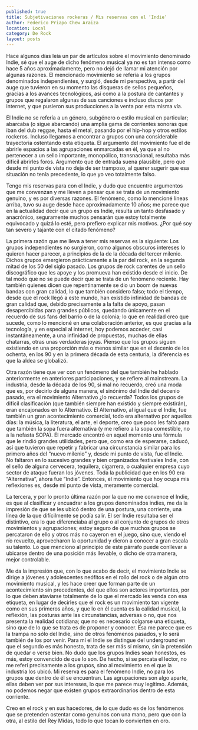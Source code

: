 ```yaml
---
published: true
title: Subjetivaciones rockeras / Mis reservas con el ‘Indie’
author: Federico Priapo Chew Araiza
location: Local
category: De Rock
layout: posts
---
```


Hace algunos días leía un par de artículos sobre el movimiento denominado Indie, sé que el auge de dicho fenómeno musical ya no es tan intenso como hace 5 años aproximadamente, pero no dejó de llamar mi atención por algunas razones. El mencionado movimiento se refería a los grupos denominados independientes, y surgió, desde mi perspectiva, a partir del auge que tuvieron en su momento las disqueras de sellos pequeños, gracias a los avances tecnológicos, así como a la postura de cantantes y grupos que regalaron algunas de sus canciones e incluso discos por internet, y que pusieron sus producciones a la venta por esta misma vía.

El Indie no se refería a un género, subgénero o estilo musical en particular; abarcaba (o sigue abarcando) una amplia gama de corrientes sonoras que iban del dub reggae, hasta el metal, pasando por el hip-hop y otros estilos rockeros. Incluso llegamos a encontrar a grupos con una considerable trayectoria ostentando esta etiqueta. El argumento del movimiento fue el de abrirle espacios a las agrupaciones enmarcadas en él, ya que al no pertenecer a un sello importante, monopólico, transnacional, resultaba más difícil abrirles foros. Argumento que de entrada suena plausible, pero que desde mi punto de vista no deja de ser tramposo, al querer sugerir que esa situación no tenía precedente, lo que yo veo totalmente falso.

Tengo mis reservas para con el Indie, y dudo que encuentre argumentos que me convenzan y me lleven a pensar que se trata de un movimiento genuino, y es por diversas razones. El fenómeno, como lo mencioné líneas arriba, tuvo su auge desde hace aproximadamente 10 años; me parece que en la actualidad decir que un grupo es Indie, resulta un tanto desfasado y anacrónico, seguramente muchos pensarán que estoy totalmente equivocado y quizá lo esté, pero prefiero explicar mis motivos. ¿Por qué soy tan severo y tajante con el citado fenómeno?

La primera razón que me lleva a tener mis reservas es la siguiente: Los grupos independientes no surgieron, como algunos obscuros intereses lo quieren hacer parecer, a principios de la de la década del tercer milenio. Dichos grupos emergieron prácticamente a la par del rock, en la segunda mitad de los 50 del siglo pasado. Los grupos de rock carentes de un sello discográfico que les apoye y los promueva han existido desde el inicio. De tal modo que no se puede decir que se trata de un fenómeno reciente. Hay también quienes dicen que repentinamente se dio un boom de nuevas bandas con gran calidad, lo que también considero falso; todo el tiempo, desde que el rock llegó a este mundo, han existido infinidad de bandas de gran calidad que, debido precisamente a la falta de apoyo, pasan desapercibidas para grandes públicos, quedando únicamente en el recuerdo de sus fans del barrio o de la colonia; lo que en realidad creo que sucede, como lo mencioné en una colaboración anterior, es que gracias a la tecnología, y en especial al internet, hoy podemos acceder, casi instantáneamente, a una infinidad de propuestas, muchas de ellas chatarras, otras unas verdaderas joyas. Pienso que los grupos siguen existiendo en una proporción más o menos similar que en el decenio de los ochenta, en los 90 y en la primera década de esta centuria, la diferencia es que la aldea se globalizó.

Otra razón tiene que ver con un fenómeno del que también he hablado anteriormente en anteriores participaciones, y se refiere al mainstream. La industria, desde la década de los 90, si mal no recuerdo, creó una moda que es, por decirlo de alguna manera, el sinónimo del Indie del decenio pasado, era el movimiento Alternativo ¿lo recuerda? Todos los grupos de difícil clasificación (que también siempre han existido y siempre existirán), eran encajonados en lo Alternativo. El Alternativo, al igual que el Indie, fue también un gran acontecimiento comercial, todo era alternativo por aquellos días: la música, la literatura, el arte, el deporte, creo que poco les faltó para que también la sopa fuera alternativa (y me refiero a la sopa comestible, no a la nefasta SOPA). El mercado encontró en aquel momento una fórmula que le rindió grandes utilidades, pero que, como era de esperarse, caducó, así que tuvieron que repetir y fabricar una circunstancia similar para los primero años del “nuevo milenio” y, desde mi punto de vista, fue el Indie. No faltaron en lo sucesivo grandes y bien organizados festivales Indie, con el sello de alguna cervecera, tequilera, cigarrera, o cualquier empresa cuyo sector de ataque fueran los jóvenes. Toda la publicidad que en los 90 era “Alternativa”, ahora fue “Indie”. Entonces, el movimiento que hoy ocupa mis reflexiones es, desde mi punto de vista, meramente comercial.

La tercera, y por lo pronto última razón por la que no me convence el Indie, es que al clasificar y encuadrar a los grupos denominados indies, me da la impresión de que se les ubicó dentro de una postura, una corriente, una línea de la que difícilmente se podía salir. El ser Indie resultaba ser el distintivo, era lo que diferenciaba al grupo o al conjunto de grupos de otros movimientos y agrupaciones; estoy seguro de que muchos grupos se percataron de ello y otros más no cayeron en el juego, sino que, viendo el río revuelto, aprovecharon la oportunidad y dieron a conocer a gran escala su talento. Lo que menciono al principio de este párrafo puede conllevar a ubicarse dentro de una posición más llevable, o dicho de otra manera, mejor controlable.

Me da la impresión que, con lo que acabo de decir, el movimiento Indie se dirige a jóvenes y adolescentes neófitos en el rollo del rock o de algún otro movimiento musical, y les hace creer que forman parte de un acontecimiento sin precedentes, del que ellos son actores importantes, por lo que deben ataviarse totalmente de lo que el mercado les venda con esa etiqueta, en lugar de decirles que el rock es un movimiento tan vigente como en sus primeros años, y que lo en él cuenta es la calidad musical, la reflexión, las posturas ante las circunstancias, adversas o no, que nos presenta la realidad cotidiana; que no es necesario colgarse una etiqueta, sino que de lo que se trata es de proponer y conocer. Esa me parece que es la trampa no sólo del Indie, sino de otros fenómenos pasados, y lo será también de los por venir. Para mí el Indie se distingue del underground en que el segundo es más honesto, trata de ser más sí mismo, sin la pretensión de quedar o verse bien. No dudo que los grupos Indies sean honestos, es más, estoy convencido de que lo son. De hecho, si se percata el lector, no me referí precisamente a los grupos, sino al movimiento en el que la industria los ubicó. Mi reserva es para el fenómeno Indie, no para los grupos que dentro de él se encuentran. Las agrupaciones son algo aparte, ellas deben ver por sus intereses, lo que me parece muy legítimo. Además, no podemos negar que existen grupos extraordinarios dentro de esta corriente.

Creo en el rock y en sus hacedores, de lo que dudo es de los fenómenos que se pretenden ostentar como genuinos con una mano, pero que con la otra, al estilo del Rey Midas, todo lo que tocan lo convierten en oro.
